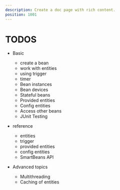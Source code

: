 ```yaml
---
description: Create a doc page with rich content.
position: 1001
---
```


# TODOS

- Basic
  - create a bean
  - work with entities
  - using trigger
  - timer
  - Bean instances
  - Bean devices
  - Stateful beans
  - Provided entities
  - Config entities
  - Access other beans
  - JUnit Testing

- reference
  - entities
  - trigger
  - provided entities
  - config entities
  - SmartBeans API

- Advanced topics
  - Multithreading
  - Caching of entities